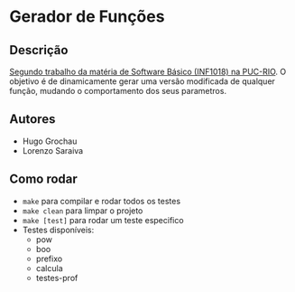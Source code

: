 # Gerador de Funções

## Descrição
[Segundo trabalho da matéria de Software Básico (INF1018) na PUC-RIO](http://www.inf.puc-rio.br/~inf1018/2014.1/trabs/t2/trab2.html). O objetivo é de dinamicamente gerar uma versão modificada de qualquer função, mudando o comportamento dos seus parametros.

## Autores
* Hugo Grochau
* Lorenzo Saraiva

## Como rodar
* `make` para compilar e rodar todos os testes
* `make clean` para limpar o projeto
* `make [test]` para rodar um teste especifico
* Testes disponíveis:
    * pow
    * boo
    * prefixo
    * calcula
    * testes-prof

